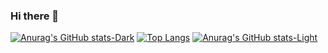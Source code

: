### Hi there 👋
[![Anurag's GitHub stats-Dark](https://github-readme-stats.vercel.app/api?username=MKMaarif&show_icons=true&theme=dark#gh-dark-mode-only)](https://github.com/anuraghazra/github-readme-stats#gh-dark-mode-only)    [![Top Langs](https://github-readme-stats.vercel.app/api/top-langs/?username=MKMaarif&layout=donut-vertical&show_icons=true&theme=dark#gh-dark-mode-only)](https://github.com/anuraghazra/github-readme-stats)
[![Anurag's GitHub stats-Light](https://github-readme-stats.vercel.app/api?username=MKMaarif&show_icons=true&theme=default#gh-light-mode-only)](https://github.com/anuraghazra/github-readme-stats#gh-light-mode-only)

<!--
**MKMaarif/MKMaarif** is a ✨ _special_ ✨ repository because its `README.md` (this file) appears on your GitHub profile.

Here are some ideas to get you started:

- 🔭 I’m currently working on ...
- 🌱 I’m currently learning ...
- 👯 I’m looking to collaborate on ...
- 🤔 I’m looking for help with ...
- 💬 Ask me about ...
- 📫 How to reach me: ...
- 😄 Pronouns: ...
- ⚡ Fun fact: ...
-->
